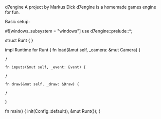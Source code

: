 d7engine
A project by Markus Dick
d7engine is a homemade games engine for fun.

Basic setup:

#![windows_subsystem = "windows"]
use d7engine::prelude::*;

struct Runt {
}

impl Runtime for Runt {
    fn load(&mut self, _camera: &mut Camera) {
        
    }

    fn inputs(&mut self, _event: Event) {
        
    }

    fn draw(&mut self, _draw: &Draw) {
       
    }
}

fn main() {
    init(Config::default(), &mut Runt{});
}